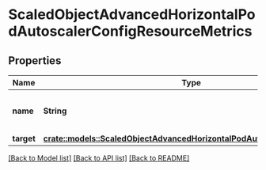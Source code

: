 # ScaledObjectAdvancedHorizontalPodAutoscalerConfigResourceMetrics

## Properties

Name | Type | Description | Notes
------------ | ------------- | ------------- | -------------
**name** | **String** | name is the name of the resource in question. | 
**target** | [**crate::models::ScaledObjectAdvancedHorizontalPodAutoscalerConfigTarget**](ScaledObject_advanced_horizontalPodAutoscalerConfig_target.md) |  | 

[[Back to Model list]](../README.md#documentation-for-models) [[Back to API list]](../README.md#documentation-for-api-endpoints) [[Back to README]](../README.md)


